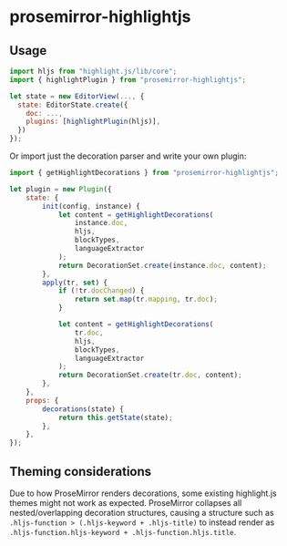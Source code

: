 # prosemirror-highlightjs

## Usage

```js
import hljs from "highlight.js/lib/core";
import { highlightPlugin } from "prosemirror-highlightjs";

let state = new EditorView(..., {
  state: EditorState.create({
    doc: ...,
    plugins: [highlightPlugin(hljs)],
  })
});
```

Or import just the decoration parser and write your own plugin:

```js
import { getHighlightDecorations } from "prosemirror-highlightjs";

let plugin = new Plugin({
    state: {
        init(config, instance) {
            let content = getHighlightDecorations(
                instance.doc,
                hljs,
                blockTypes,
                languageExtractor
            );
            return DecorationSet.create(instance.doc, content);
        },
        apply(tr, set) {
            if (!tr.docChanged) {
                return set.map(tr.mapping, tr.doc);
            }

            let content = getHighlightDecorations(
                tr.doc,
                hljs,
                blockTypes,
                languageExtractor
            );
            return DecorationSet.create(tr.doc, content);
        },
    },
    props: {
        decorations(state) {
            return this.getState(state);
        },
    },
});
```

## Theming considerations

Due to how ProseMirror renders decorations, some existing highlight.js themes might not work as expected.
ProseMirror collapses all nested/overlapping decoration structures, causing a structure such as
`.hljs-function > (.hljs-keyword + .hljs-title)` to instead render as `.hljs-function.hljs-keyword + .hljs-function.hljs.title`.
